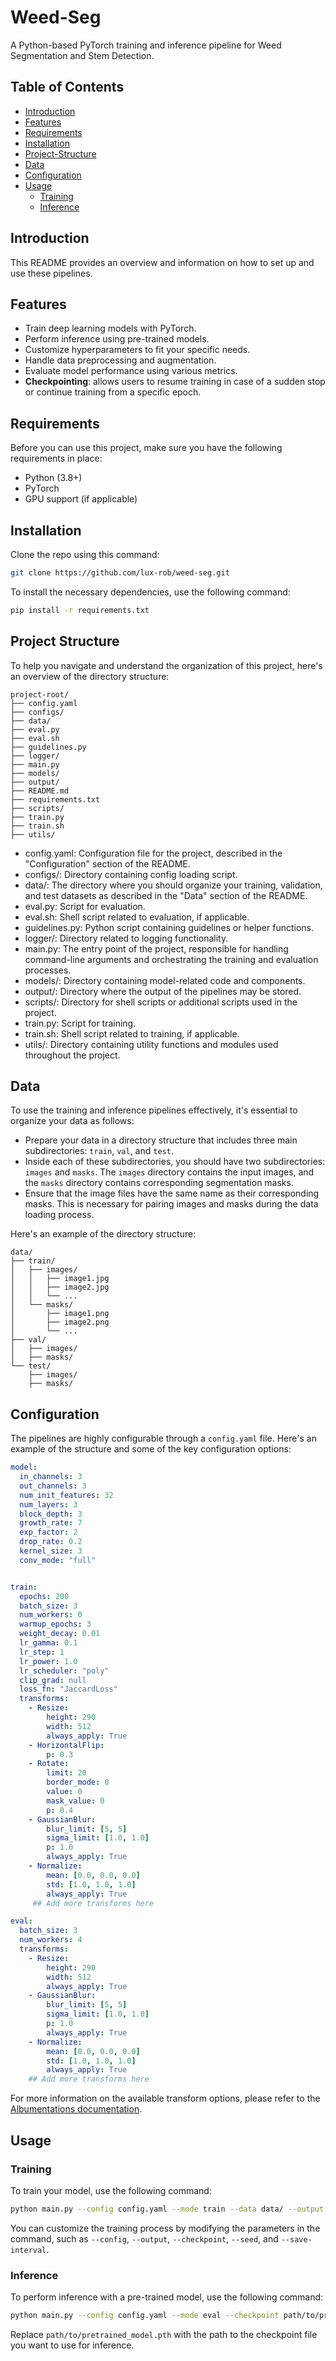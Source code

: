 # Weed-Seg

A Python-based PyTorch training and inference pipeline for Weed Segmentation and Stem Detection.

## Table of Contents

- [Introduction](#introduction)
- [Features](#features)
- [Requirements](#requirements)
- [Installation](#installation)
- [Project-Structure](#project-structure)
- [Data](#data)
- [Configuration](#configuration)
- [Usage](#usage)
  - [Training](#training)
  - [Inference](#inference)

## Introduction

This README provides an overview and information on how to set up and use these pipelines.

## Features

- Train deep learning models with PyTorch.
- Perform inference using pre-trained models.
- Customize hyperparameters to fit your specific needs.
- Handle data preprocessing and augmentation.
- Evaluate model performance using various metrics.
- **Checkpointing**: allows users to resume training in case of a sudden stop or continue training from a specific epoch.

## Requirements

Before you can use this project, make sure you have the following requirements in place:

- Python (3.8+)
- PyTorch
- GPU support (if applicable)

## Installation

Clone the repo using this command:

```bash
git clone https://github.com/lux-rob/weed-seg.git
```

To install the necessary dependencies, use the following command:

```bash
pip install -r requirements.txt
```

## Project Structure

To help you navigate and understand the organization of this project, here's an overview of the directory structure:

```plaintext
project-root/
├── config.yaml
├── configs/
├── data/
├── eval.py
├── eval.sh
├── guidelines.py
├── logger/
├── main.py
├── models/
├── output/
├── README.md
├── requirements.txt
├── scripts/
├── train.py
├── train.sh
├── utils/
```

- config.yaml: Configuration file for the project, described in the "Configuration" section of the README.
- configs/: Directory containing config loading script.
- data/: The directory where you should organize your training, validation, and test datasets as described in the "Data" section of the README.
- eval.py: Script for evaluation.
- eval.sh: Shell script related to evaluation, if applicable.
- guidelines.py: Python script containing guidelines or helper functions.
- logger/: Directory related to logging functionality.
- main.py: The entry point of the project, responsible for handling command-line arguments and orchestrating the training and evaluation processes.
- models/: Directory containing model-related code and components.
- output/: Directory where the output of the pipelines may be stored.
- scripts/: Directory for shell scripts or additional scripts used in the project.
- train.py: Script for training.
- train.sh: Shell script related to training, if applicable.
- utils/: Directory containing utility functions and modules used throughout the project.

## Data

To use the training and inference pipelines effectively, it's essential to organize your 
data as follows:

- Prepare your data in a directory structure that includes three main subdirectories: `train`, `val`, and `test`.
- Inside each of these subdirectories, you should have two subdirectories: `images` and `masks`. The `images` directory contains the input images, and the `masks` directory contains corresponding segmentation masks.
- Ensure that the image files have the same name as their corresponding masks. This is necessary for pairing images and masks during the data loading process.

Here's an example of the directory structure:

```plaintext
data/
├── train/
│   ├── images/
│   │   ├── image1.jpg
│   │   ├── image2.jpg
│   │   └── ...
│   └── masks/
│       ├── image1.png
│       ├── image2.png
│       └── ...
├── val/
│   ├── images/
│   ├── masks/
└── test/
    ├── images/
    ├── masks/
```

## Configuration

The pipelines are highly configurable through a `config.yaml` file. Here's an example of the 
structure and some of the key configuration options:

```yaml
model:
  in_channels: 3
  out_channels: 3
  num_init_features: 32
  num_layers: 3
  block_depth: 3
  growth_rate: 7
  exp_factor: 2
  drop_rate: 0.2
  kernel_size: 3
  conv_mode: "full"


train:
  epochs: 200
  batch_size: 3
  num_workers: 0
  warmup_epochs: 3
  weight_decay: 0.01
  lr_gamma: 0.1
  lr_step: 1
  lr_power: 1.0
  lr_scheduler: "poly"
  clip_grad: null
  loss_fn: "JaccardLoss"
  transforms:
    - Resize:
        height: 290
        width: 512
        always_apply: True
    - HorizontalFlip:
        p: 0.3
    - Rotate:
        limit: 20
        border_mode: 0
        value: 0
        mask_value: 0
        p: 0.4
    - GaussianBlur:
        blur_limit: [5, 5]
        sigma_limit: [1.0, 1.0]
        p: 1.0
        always_apply: True
    - Normalize:
        mean: [0.0, 0.0, 0.0]
        std: [1.0, 1.0, 1.0]
        always_apply: True
     ## Add more transforms here

eval:
  batch_size: 3
  num_workers: 4
  transforms:
    - Resize:
        height: 290
        width: 512
        always_apply: True
    - GaussianBlur:
        blur_limit: [5, 5]
        sigma_limit: [1.0, 1.0]
        p: 1.0
        always_apply: True
    - Normalize:
        mean: [0.0, 0.0, 0.0]
        std: [1.0, 1.0, 1.0]
        always_apply: True
    ## Add more transforms here

```
For more information on the available transform options, please refer to the [Albumentations documentation](https://albumentations.ai/docs/api_reference/full_reference/).

## Usage

### Training

To train your model, use the following command:

```bash
python main.py --config config.yaml --mode train --data data/ --output output_directory/
```

You can customize the training process by modifying the parameters in the command, such as 
`--config`, `--output`, `--checkpoint`, `--seed`, and `--save-interval`.

### Inference

To perform inference with a pre-trained model, use the following command:

```bash
python main.py --config config.yaml --mode eval --checkpoint path/to/pretrained_model.pth --data-path data/ --output output_directory
```

Replace `path/to/pretrained_model.pth` with the path to the checkpoint file you want to use for inference.
